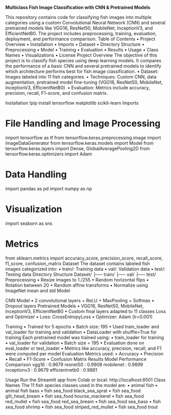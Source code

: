 **Multiclass Fish Image Classification with CNN & Pretrained Models**

This repository contains code for classifying fish images into multiple categories using a custom Convolutional Neural Network (CNN) and several pretrained models like VGG16, ResNet50, MobileNet, InceptionV3, and EfficientNetB0. The project includes preprocessing, training, evaluation, deployment, and performance comparison.
Table of Contents
•	Project Overview
•	Installation
•	Imports
•	Dataset
•	Directory Structure
•	Preprocessing
•	Model
•	Training
•	Evaluation
•	Results
•	Usage
•	Class Names
•	Visualizations
•	License
Project Overview
The objective of this project is to classify fish species using deep learning models. It compares the performance of a basic CNN and several pretrained models to identify which architecture performs best for fish image classification.
•	Dataset: Images labeled into 11 fish categories.
•	Techniques: Custom CNN, data augmentation, pretrained model fine-tuning (VGG16, ResNet50, MobileNet, InceptionV3, EfficientNetB0).
•	Evaluation: Metrics include accuracy, precision, recall, F1-score, and confusion matrix.

Installation
!pip install tensorflow matplotlib scikit-learn
Imports
# File Handling and Image Processing
import tensorflow as tf
from tensorflow.keras.preprocessing.image import ImageDataGenerator
from tensorflow.keras.models import Model
from tensorflow.keras.layers import Dense, GlobalAveragePooling2D
from tensorflow.keras.optimizers import Adam
# Data Handling
import pandas as pd
import numpy as np

# Visualization
import seaborn as sns

# Metrics
from sklearn.metrics import accuracy_score, precision_score, recall_score, f1_score, confusion_matrix
Dataset
The dataset contains labeled fish images categorized into:
•	train/: Training data
•	val/: Validation data
•	test/: Testing data
Directory Structure
Dataset/
├── train/
├── val/
├── test/
Preprocessing
•	Resize images to 1./255
•	Random horizontal flips
•	Rotation between 20
•	Random affine transforms
•	Normalize using ImageNet mean and std
Model

CNN Model
•	2 convolutional layers + ReLU + MaxPooling + Softmax
•	Dropout layers
Pretrained Models
•	VGG16, ResNet50, MobileNet, InceptionV3, EfficientNetB0
•	Custom final layers adapted to 11 classes
Loss and Optimizer
•	Loss: CrossEntropyLoss
•	Optimizer: Adam (lr=0.001)

Training
•	Trained for 5  epochs
•	Batch size: 195
•	Used train_loader and val_loader for training and validation
•	DataLoader with shuffle=True for training
Each pretrained model was trained using:
•	train_loader for training
•	val_loader for validation
•	Batch size = 195
•	Evaluation done on eval_loader or test_loader
•	Metrics like accuracy, precision, recall, and F1 were computed per model
Evaluation
Metrics used:
•	Accuracy
•	Precision
•	Recall
•	F1-Score
•	Confusion Matrix
Results
Model Performance Comparison
vgg16           : 0.9679
resnet50        : 0.9908
mobilenet       : 0.9899
inceptionv3     : 0.9679
efficientnetb0  : 0.9881

Usage
Run the Streamlit app from Colab or local:
http://localhost:8501
Class Names
The 11 fish species classes used in the model are:
•	animal fish
•	animal fish bass
•	fish sea_food black_sea_sprat
•	fish sea_food gilt_head_bream
•	fish sea_food hourse_mackerel
•	fish sea_food red_mullet
•	fish sea_food red_sea_bream
•	fish sea_food sea_bass
•	fish sea_food shrimp
•	fish sea_food striped_red_mullet
•	fish sea_food trout

